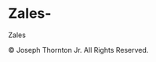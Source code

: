 # Zales-
Zales 
<footer>
  <p>&copy; <script>document.write(new Date().getFullYear())</script> Joseph Thornton Jr. All Rights Reserved.</p>
</footer>
